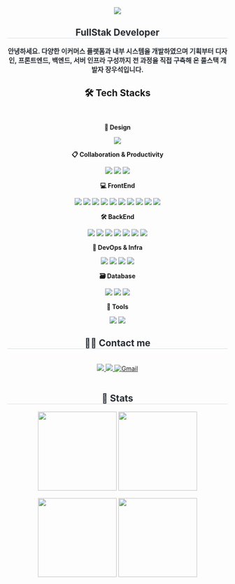 <!--
![header](https://capsule-render.vercel.app/api?type=waving&color=auto&height=400&section=header&text=Welcome&desc=LeeElijah&fontSize=60)
## SNS
<a href="https://icy-tarsal-d48.notion.site/1e048c2d951780fea875ea2d7abfb377" target="_blank"><img src="https://img.shields.io/badge/notion-000000?style=flat-square&logo=notion&logoColor=white"/></a>
<a href="https://leeelijah.tistory.com/" target="_blank"><img src="https://img.shields.io/badge/tistory-E74C3C?style=flat-square&logo=tistory&logoColor=white"/></a>


[![Solved.ac 프로필](http://mazassumnida.wtf/api/v2/generate_badge?boj=dldydtjd9)](https://solved.ac/dldydtjd9)
<p>
 <img height="180em" src="https://github-readme-stats.vercel.app/api?username=LeeYongSung&show_icons=true&include_all_commits=true&bg_color=30,e96443,904e95&title_color=fff&text_color=fff">
  <img height="180em" src="https://github-readme-stats.vercel.app/api/top-langs/?username=LeeYongSung&layout=compact&bg_color=30,e96443,904e95&title_color=fff&text_color=fff">
</p>
-->
<div align= "center">
    <img src="https://capsule-render.vercel.app/api?type=waving&color=gradient&height=400&text=Welcome&desc=elijah&animation=fadeIn&fontColor=000000&fontSize=60" />
</div>
<div align= "center"> 
    <h2 style="border-bottom: 1px solid #d8dee4; color: #282d33;"> FullStak Developer </h2>  
    <div style="font-weight: 700; font-size: 15px; text-align: center; color: #282d33;"> 
      <p>안녕하세요.
      다양한 이커머스 플랫폼과 내부 시스템을 개발하였으며 기획부터 디자인, 프론트엔드, 백엔드, 서버 인프라 구성까지 전 과정을 직접 구축해 온 풀스택 개발자 장우석입니다.</p> 
    </div> 
</div>

<div align="center">
  <h2>🛠️ Tech Stacks</h2><br>

  <!-- 🎨 Design -->
  <div>
    <p><strong>🎨 Design</strong></p>
    <img src="https://img.shields.io/badge/Figma-F24E1E?style=flat&logo=Figma&logoColor=white">
  </div>

  <!-- 📋 Collaboration & Productivity -->
  <div>
    <p><strong>📋 Collaboration & Productivity</strong></p>
    <img src="https://img.shields.io/badge/Notion-000000?style=flat&logo=Notion&logoColor=white">
    <img src="https://img.shields.io/badge/Trello-0052CC?style=flat&logo=Trello&logoColor=white">
    <img src="https://img.shields.io/badge/Discord-5865F2?style=flat&logo=Discord&logoColor=white">
  </div>

  <!-- 💻 FrontEnd -->
  <div>
    <p><strong>💻 FrontEnd</strong></p>
    <img src="https://img.shields.io/badge/HTML5-E34F26?style=flat&logo=HTML5&logoColor=white">
    <img src="https://img.shields.io/badge/CSS3-1572B6?style=flat&logo=CSS3&logoColor=white">
    <img src="https://img.shields.io/badge/Bootstrap-7952B3?style=flat&logo=Bootstrap&logoColor=white">
    <img src="https://img.shields.io/badge/JavaScript-F7DF1E?style=flat&logo=JavaScript&logoColor=white">
    <img src="https://img.shields.io/badge/jQuery-0769AD?style=flat&logo=jQuery&logoColor=white">
    <img src="https://img.shields.io/badge/TypeScript-3178C6?style=flat&logo=TypeScript&logoColor=white">
    <img src="https://img.shields.io/badge/React-61DAFB?style=flat&logo=React&logoColor=white">
    <img src="https://img.shields.io/badge/Redux-764ABC?style=flat&logo=Redux&logoColor=white">
    <img src="https://img.shields.io/badge/Tailwind CSS-06B6D4?style=flat&logo=TailwindCSS&logoColor=white">
    <img src="https://img.shields.io/badge/Flutter-02569B?style=flat&logo=Flutter&logoColor=white">
  </div>

  <!-- 🛠️ BackEnd -->
  <div>
    <p><strong>🛠️ BackEnd</strong></p>
    <img src="https://img.shields.io/badge/Java-007396?style=flat&logo=Java&logoColor=white">
    <img src="https://img.shields.io/badge/Spring-6DB33F?style=flat&logo=Spring&logoColor=white">
    <img src="https://img.shields.io/badge/Spring Boot-6DB33F?style=flat&logo=springboot&logoColor=white">
    <img src="https://img.shields.io/badge/Django-092E20?style=flat&logo=Django&logoColor=white">
    <img src="https://img.shields.io/badge/Node.js-339933?style=flat&logo=Node.js&logoColor=white">
    <img src="https://img.shields.io/badge/Python-3776AB?style=flat&logo=Python&logoColor=white">
    <img src="https://img.shields.io/badge/Apache Tomcat-F8DC75?style=flat&logo=ApacheTomcat&logoColor=white">
  </div>

  <!-- 🚀 DevOps & Infra -->
  <div>
    <p><strong>🚀 DevOps & Infra</strong></p>
    <img src="https://img.shields.io/badge/Docker-2496ED?style=flat&logo=Docker&logoColor=white">
    <img src="https://img.shields.io/badge/Jenkins-D24939?style=flat&logo=Jenkins&logoColor=white">
    <img src="https://img.shields.io/badge/Linux-FCC624?style=flat&logo=Linux&logoColor=white">
    <img src="https://img.shields.io/badge/Firebase-FFCA28?style=flat&logo=Firebase&logoColor=white">
  </div>

  <!-- 🗃️ Database -->
  <div>
    <p><strong>🗃️ Database</strong></p>
    <img src="https://img.shields.io/badge/MySQL-4479A1?style=flat&logo=MySQL&logoColor=white">
    <img src="https://img.shields.io/badge/MariaDB-003545?style=flat&logo=MariaDB&logoColor=white">
    <img src="https://img.shields.io/badge/Oracle-F80000?style=flat&logo=Oracle&logoColor=white">
  </div>

  <!-- 🔧 Tools -->
  <div>
    <p><strong>🔧 Tools</strong></p>
    <img src="https://img.shields.io/badge/Git-F05032?style=flat&logo=Git&logoColor=white">
    <img src="https://img.shields.io/badge/GitHub-181717?style=flat&logo=GitHub&logoColor=white">
  </div>
</div>


<div align= "center">
  <h2 style="border-bottom: 1px solid #d8dee4; color: #282d33;"> 🧑‍💻 Contact me </h2> <br> 
    <div align= "center"> 
      <a href=https://leeelijah.tistory.com/> 
        <img src="https://img.shields.io/badge/Tistory-000000?style=flat&logo=Tistory&logoColor=white&link=https://leeelijah.tistory.com/"> 
      </a>
      <a href=https://icy-tarsal-d48.notion.site/1e048c2d951780fea875ea2d7abfb377>
        <img src="https://img.shields.io/badge/Notion-000000?style=flat&logo=Notion&logoColor=white&link=https://icy-tarsal-d48.notion.site/1e048c2d951780fea875ea2d7abfb377"> 
      </a>
      <a href="mailto:jws921212@gmail.com">
        <img src="https://img.shields.io/badge/Gmail-EA4335?style=flat&logo=Gmail&logoColor=white" alt="Gmail">
      </a>
    </div>  
    <br> 
    <div align= "center">  </div> 
</div>
    <div align= "center"> 
      <h2 style="border-bottom: 1px solid #d8dee4; color: #282d33;"> 🏅 Stats </h2> 
      <div align= "center"> 
        <p>
          <img height="180em" src="https://github-readme-stats.vercel.app/api?username=LeeYongSung&show_icons=true&include_all_commits=true&bg_color=30,e96443,904e95&title_color=fff&text_color=fff">
          <img height="180em" src="https://github-readme-stats.vercel.app/api?username=elijah9212&bg_color=60,ffffff,5294ff&title_color=575757&text_color=575757"/> 
        </p>
        <p>
          <img height="180em" src="https://github-readme-stats.vercel.app/api/top-langs/?username=LeeYongSung&layout=compact&bg_color=30,e96443,904e95&title_color=fff&text_color=fff">
          <img height="180em" src="https://github-readme-stats.vercel.app/api/top-langs/?username=elijah9212&layout=compact&bg_color=60,ffffff,5294ff&title_color=575757&text_color=575757"/>  
        </p> 
      </div> 
    </div>
    
    
